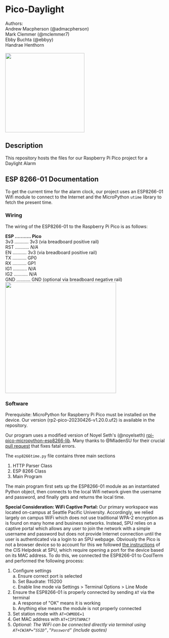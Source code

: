 # Pico-Daylight
Authors:<br>
Andrew Macpherson (@admacpherson)<br>
Mark Clemmer (@mclemmer7)<br>
Ebby Buchta (@ebbyy)<br>
Handrae Henthorn<br><br>
<img src="https://user-images.githubusercontent.com/29272159/134868586-bd05f5e9-eaf2-4ac2-9688-7aca16165bf8.png" width="250">

## Description
This repository hosts the files for our Raspberry Pi Pico project for a Daylight Alarm<br>

## ESP 8266-01 Documentation
To get the current time for the alarm clock, our project uses an ESP8266-01 Wifi module to connect to the Internet and the MicroPython `utime` library to fetch the present time. 

### Wiring
The wiring of the ESP8266-01 to the Raspberry Pi Pico is as follows:

<b>ESP ........... Pico</b><br>
3v3 ........... 3v3 (via breadboard positive rail)<br>
RST ........... <i>N/A</i><br>
EN  ........... 3v3 (via breadboard positive rail)<br>
TX  ........... GP0<br>
RX  ........... GP1<br>
IG1 ........... <i>N/A</i><br>
IG2 ........... <i>N/A</i><br>
GND ........... GND (optional via breadboard negative rail)<br>
<img src="https://github.com/admacpherson/Pico-Daylight/assets/102562791/64283c5c-97bb-4aaf-80ca-152729058106" width="350">


### Software
Prerequisite: MicroPython for Raspberry Pi Pico must be installed on the device. Our version (rp2-pico-20230426-v1.20.0.uf2) is available in the repository.

Our program uses a modified version of Noyel Seth's (@noyelseth) <a href="https://github.com/Circuit-Digest/rpi-pico-micropython-esp8266-lib">rpi-pico-micropython-esp8266-lib</a>. Many thanks to @MladenSU for their crucial <a href="https://github.com/Circuit-Digest/rpi-pico-micropython-esp8266-lib/pull/1">pull request</a> that fixes fatal errors.<br>

The `esp8266time.py` file contains three main sections
1. HTTP Parser Class
2. ESP 8266 Class
3. Main Program

The main program first sets up the ESP8266-01 module as an instantiated Python object, then connects to the local Wifi network given the username and password, and finally gets and returns the local time.<br>

<b>Special Consideration: WiFi Captive Portal: </b>
Our primary workspace was located on-campus at Seattle Pacific University. Accordingly, we relied largely on campus WiFi which does not use traditional WPA-2 encryption as is found on many home and business networks. Instead, SPU relies on a captive portal which allows any user to join the network with a simple username and password but does not provide Internet connection until the user is authenticated via a login to an SPU webpage. Obviously the Pico is not a browser device so to account for this we followed <a href="https://wiki.spu.edu/display/HKB/Registering+Non-Browser+Devices+for+Network+Access">the instructions</a> of the CIS Helpdesk at SPU, which require opening a port for the device based on its MAC address. To do this, we connected the ESP8266-01 to CoolTerm and performed the following process:

1. Configure settings<br>
a. Ensure correct port is selected<br>
b. Set Baudrate: 115200<br>
c. Enable line mode via Settings > Terminal Options > Line Mode
2. Ensure the ESP8266-01 is properly connected by sending `AT` via the terminal<br>
a. A response of "OK" means it is working<br>
b. Anything else means the module is not properly connected<br>
3. Set station mode with `AT+CWMODE=1`
4. Get MAC address with `AT+CIPSTAMAC?`
5. <i>Optional: The WiFi can be connected directly via terminal using `AT+CWJAP=“SSID”,”Password”` (include quotes)</i>
